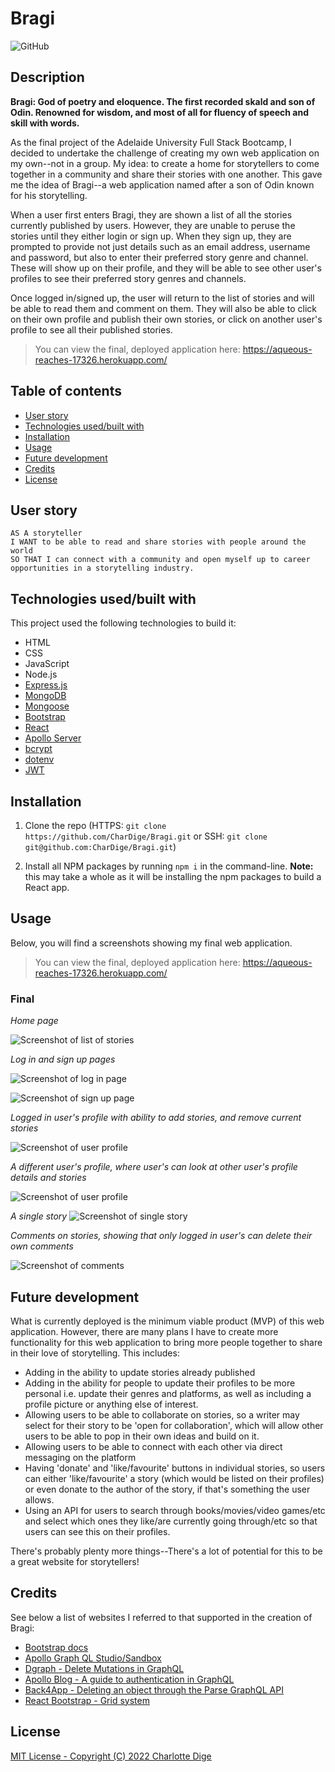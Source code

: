 # Bragi

![GitHub](https://img.shields.io/github/license/CharDige/bragi)

## Description

**Bragi: God of poetry and eloquence. The first recorded skald and son of Odin. Renowned for wisdom, and most of all for fluency of speech and skill with words.**

As the final project of the Adelaide University Full Stack Bootcamp, I decided to undertake the challenge of creating my own web application on my own--not in a group. My idea: to create a home for storytellers to come together in a community and share their stories with one another. This gave me the idea of Bragi--a web application named after a son of Odin known for his storytelling.

When a user first enters Bragi, they are shown a list of all the stories currently published by users. However, they are unable to peruse the stories until they either login or sign up. When they sign up, they are prompted to provide not just details such as an email address, username and password, but also to enter their preferred story genre and channel. These will show up on their profile, and they will be able to see other user's profiles to see their preferred story genres and channels.

Once logged in/signed up, the user will return to the list of stories and will be able to read them and comment on them. They will also be able to click on their own profile and publish their own stories, or click on another user's profile to see all their published stories.

> You can view the final, deployed application here: https://aqueous-reaches-17326.herokuapp.com/

## Table of contents

- [User story](#user-story)
- [Technologies used/built with](#technologies-usedbuilt-with)
- [Installation](#installation)
- [Usage](#usage)
- [Future development](#future-development)
- [Credits](#credits)
- [License](#license)

## User story

```
AS A storyteller
I WANT to be able to read and share stories with people around the world
SO THAT I can connect with a community and open myself up to career opportunities in a storytelling industry.
```

## Technologies used/built with

This project used the following technologies to build it:

- HTML
- CSS
- JavaScript
- Node.js
- [Express.js](https://expressjs.com/)
- [MongoDB](https://www.mongodb.com/)
- [Mongoose](https://mongoosejs.com/)
- [Bootstrap](https://getbootstrap.com/)
- [React](https://reactjs.org/)
- [Apollo Server](https://www.apollographql.com/)
- [bcrypt](https://www.npmjs.com/package/bcrypt)
- [dotenv](https://www.npmjs.com/package/dotenv)
- [JWT](https://jwt.io/)


## Installation

1. Clone the repo (HTTPS: `git clone https://github.com/CharDige/Bragi.git` or SSH: `git clone git@github.com:CharDige/Bragi.git`)

2. Install all NPM packages by running `npm i` in the command-line. **Note:** this may take a whole as it will be installing the npm packages to build a React app.

## Usage

Below, you will find a screenshots showing my final web application.

> You can view the final, deployed application here: https://aqueous-reaches-17326.herokuapp.com/

### Final

*Home page*

![Screenshot of list of stories](./assets/screenshot-stories.PNG)

*Log in and sign up pages*

![Screenshot of log in page](./assets/screenshot-login.PNG)

![Screenshot of sign up page](./assets/screenshot-signup.PNG)

*Logged in user's profile with ability to add stories, and remove current stories*

![Screenshot of user profile](./assets/screenshot-login-profile.PNG)

*A different user's profile, where user's can look at other user's profile details and stories*

![Screenshot of user profile](./assets/screenshot-user-profile.PNG)

*A single story*
![Screenshot of single story](./assets/screenshot-single-story.PNG)

*Comments on stories, showing that only logged in user's can delete their own comments*

![Screenshot of comments](./assets//screenshot-comments.PNG)

## Future development

What is currently deployed is the minimum viable product (MVP) of this web application. However, there are many plans I have to create more functionality for this web application to bring more people together to share in their love of storytelling. This includes:

- Adding in the ability to update stories already published
- Adding in the ability for people to update their profiles to be more personal i.e. update their genres and platforms, as well as including a profile picture or anything else of interest.
- Allowing users to be able to collaborate on stories, so a writer may select for their story to be 'open for collaboration', which will allow other users to be able to pop in their own ideas and build on it.
- Allowing users to be able to connect with each other via direct messaging on the platform
- Having 'donate' and 'like/favourite' buttons in individual stories, so users can either 'like/favourite' a story (which would be listed on their profiles) or even donate to the author of the story, if that's something the user allows.
- Using an API for users to search through books/movies/video games/etc and select which ones they like/are currently going through/etc so that users can see this on their profiles.

There's probably plenty more things--There's a lot of potential for this to be a great website for storytellers!

## Credits

See below a list of websites I referred to that supported in the creation of Bragi:

- [Bootstrap docs](https://getbootstrap.com/docs/5.2/getting-started/introduction/)
- [Apollo Graph QL Studio/Sandbox](https://studio.apollographql.com/sandbox/explorer)
- [Dgraph - Delete Mutations in GraphQL](https://dgraph.io/docs/graphql/mutations/delete/)
- [Apollo Blog - A guide to authentication in GraphQL](https://www.apollographql.com/blog/backend/auth/a-guide-to-authentication-in-graphql/)
- [Back4App - Deleting an object through the Parse GraphQL API](https://www.back4app.com/docs/parse-graphql/graphql-mutation-delete-object)
- [React Bootstrap - Grid system](https://react-bootstrap.github.io/layout/grid/)

## License

[MIT License - Copyright (C) 2022 Charlotte Dige](./LICENSE)